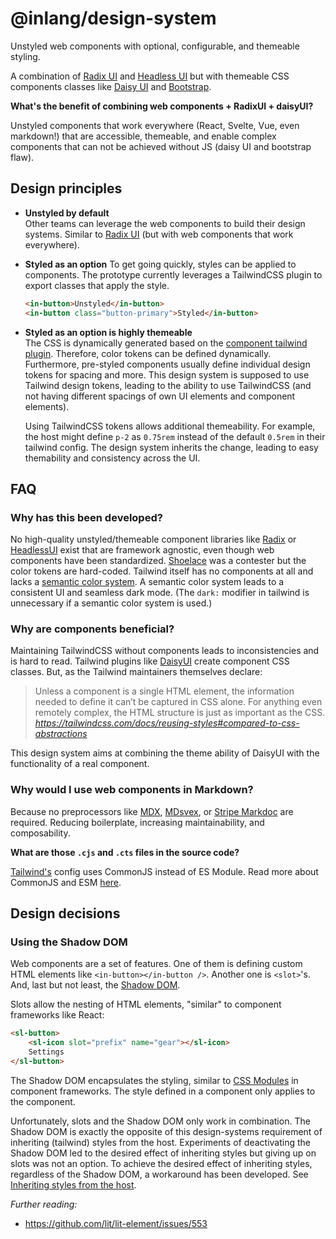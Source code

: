 # @inlang/design-system

Unstyled web components with optional, configurable, and themeable styling.

A combination of [Radix UI](https://www.radix-ui.com/) and [Headless UI](https://headlessui.com/) but with themeable CSS components classes like [Daisy UI](https://daisyui.com) and [Bootstrap](https://getbootstrap.com/).

**What's the benefit of combining web components + RadixUI + daisyUI?**

Unstyled components that work everywhere (React, Svelte, Vue, even markdown!) that are accessible, themeable, and enable complex components that can not be achieved without JS (daisy UI and bootstrap flaw).

## Design principles

- **Unstyled by default**  
  Other teams can leverage the web components to build their design systems.
  Similar to [Radix UI](https://www.radix-ui.com/) (but with web components that work everywhere).

- **Styled as an option**
  To get going quickly, styles can be applied to components. The prototype currently
  leverages a TailwindCSS plugin to export classes that apply the style.

  ```html
  <in-button>Unstyled</in-button>
  <in-button class="button-primary">Styled</in-button>
  ```

- **Styled as an option is highly themeable**  
   The CSS is dynamically generated based on the [component tailwind plugin](./src/components/tailwindPlugin.cts). Therefore, color tokens can be defined dynamically. Furthermore,
  pre-styled components usually define individual design tokens for spacing and more. This design system is supposed to use Tailwind design tokens, leading to the ability to use
  TailwindCSS (and not having different spacings of own UI elements and component elements).

  Using TailwindCSS tokens allows additional themeability. For example, the host might define `p-2` as `0.75rem` instead of the default `0.5rem` in their tailwind config. The design system
  inherits the change, leading to easy themability and consistency across the UI.

## FAQ

### Why has this been developed?

No high-quality unstyled/themeable component libraries like [Radix](https://www.radix-ui.com/) or [HeadlessUI](https://headlessui.com/) exist that are framework agnostic, even though web components have been standardized. [Shoelace](https://shoelace.style/) was a contester but the color tokens are hard-coded. Tailwind itself has no components at all and lacks a [semantic color system](https://m3.material.io/styles/color/overview). A semantic color system leads to a consistent UI and seamless dark mode. (The `dark:` modifier in tailwind is unnecessary
if a semantic color system is used.)

### Why are components beneficial?

Maintaining TailwindCSS without components leads to inconsistencies and is hard to read.
Tailwind plugins like [DaisyUI](https://daisyui.com/) create component CSS classes. But,
as the Tailwind maintainers themselves declare:

> Unless a component is a single HTML element, the information needed to define it can’t be captured in CSS alone. For anything even remotely complex, the HTML structure is just as important as the CSS.  
> _https://tailwindcss.com/docs/reusing-styles#compared-to-css-abstractions_

This design system aims at combining the theme ability of DaisyUI with the functionality of a real component.

### Why would I use web components in Markdown?

Because no preprocessors like [MDX](https://mdxjs.com/), [MDsvex](https://mdsvex.pngwn.io/), or [Stripe Markdoc](https://markdoc.dev/) are required. Reducing boilerplate, increasing maintainability, and composability.

**What are those `.cjs` and `.cts` files in the source code?**

[Tailwind's](https://tailwindcss.com/) config uses CommonJS instead of ES Module. Read more about
CommonJS and ESM [here](https://dev.to/iggredible/what-the-heck-are-cjs-amd-umd-and-esm-ikm).

## Design decisions

### Using the Shadow DOM

Web components are a set of features. One of them is defining custom HTML elements like `<in-button></in-button />`. Another one is `<slot>`'s. And, last but not least, the [Shadow DOM](https://developer.mozilla.org/en-US/docs/Web/Web_Components/Using_shadow_DOM).

Slots allow the nesting of HTML elements, "similar" to component frameworks like React:

```html
<sl-button>
	<sl-icon slot="prefix" name="gear"></sl-icon>
	Settings
</sl-button>
```

The Shadow DOM encapsulates the styling, similar to [CSS Modules](https://vitejs.dev/guide/features.html#css-modules) in component frameworks. The style defined in a component only applies to the component.

Unfortunately, slots and the Shadow DOM only work in combination. The Shadow DOM is exactly the
opposite of this design-systems requirement of inheriting (tailwind) styles from the host. Experiments of deactivating the Shadow DOM led to the desired effect of inheriting styles but giving up on slots
was not an option. To achieve the desired effect of inheriting styles, regardless of the Shadow DOM, a workaround has been developed. See [Inheriting styles from the host](#inheriting-styles-from-the-host).

_Further reading:_

- https://github.com/lit/lit-element/issues/553
